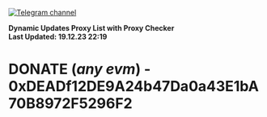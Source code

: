 [![Telegram channel](https://img.shields.io/endpoint?url=https://runkit.io/damiankrawczyk/telegram-badge/branches/master?url=https://t.me/n4z4v0d)](https://t.me/n4z4v0d) 

**Dynamic Updates Proxy List with Proxy Checker**  
**Last Updated: 19.12.23 22:19**

# DONATE (_any evm_) - 0xDEADf12DE9A24b47Da0a43E1bA70B8972F5296F2
